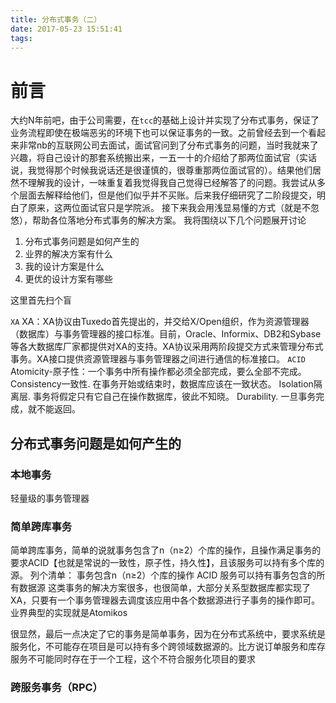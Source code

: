 ```yaml
---
title: 分布式事务（二）
date: 2017-05-23 15:51:41
tags:
---
```

# 前言
大约N年前吧，由于公司需要，在`tcc`的基础上设计并实现了分布式事务，保证了业务流程即使在极端恶劣的环境下也可以保证事务的一致。之前曾经去到一个看起来非常nb的互联网公司去面试，面试官问到了分布式事务的问题，当时我就来了兴趣，将自己设计的那套系统搬出来，一五一十的介绍给了那两位面试官（实话说，我觉得那个时候我说话还是很谨慎的，很尊重那两位面试官的）。结果他们居然不理解我的设计，一味重复着我觉得我自己觉得已经解答了的问题。我尝试从多个层面去解释给他们，但是他们似乎并不买账。后来我仔细研究了二阶段提交，明白了原来，这两位面试官只是学院派。
接下来我会用浅显易懂的方式（就是不忽悠），帮助各位落地分布式事务的解决方案。
我将围绕以下几个问题展开讨论
1. 分布式事务问题是如何产生的
2. 业界的解决方案有什么
3. 我的设计方案是什么
4. 更优的设计方案有哪些

这里首先扫个盲

`XA`
XA：XA协议由Tuxedo首先提出的，并交给X/Open组织，作为资源管理器（数据库）与事务管理器的接口标准。目前，Oracle、Informix、DB2和Sybase等各大数据库厂家都提供对XA的支持。XA协议采用两阶段提交方式来管理分布式事务。XA接口提供资源管理器与事务管理器之间进行通信的标准接口。
`ACID`
Atomicity-原子性：一个事务中所有操作都必须全部完成，要么全部不完成。 
Consistency一致性. 在事务开始或结束时，数据库应该在一致状态。 
Isolation隔离层. 事务将假定只有它自己在操作数据库，彼此不知晓。 
Durability. 一旦事务完成，就不能返回。
## 分布式事务问题是如何产生的
### 本地事务
轻量级的事务管理器
### 简单跨库事务
简单跨库事务，简单的说就事务包含了n（n≥2）个库的操作，且操作满足事务的要求ACID【也就是常说的一致性，原子性，持久性】，且该服务可以持有多个库的源。
列个清单：
事务包含n（n≥2）个库的操作
ACID
服务可以持有事务包含的所有数据源
这类事务的解决方案很多，也很简单，大部分关系型数据库都实现了XA，只要有一个事务管理器去调度该应用中各个数据源进行子事务的操作即可。业界典型的实现就是Atomikos

很显然，最后一点决定了它的事务是简单事务，因为在分布式系统中，要求系统是服务化，不可能存在项目是可以持有多个跨领域数据源的。比方说订单服务和库存服务不可能同时存在于一个工程，这个不符合服务化项目的要求

### 跨服务事务（RPC）

